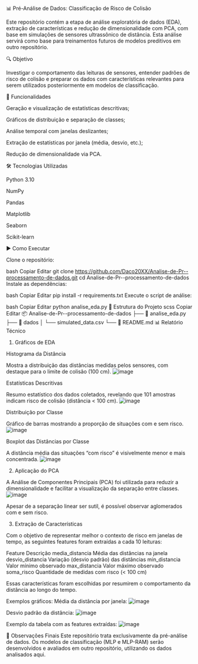📊 Pré-Análise de Dados: Classificação de Risco de Colisão

Este repositório contém a etapa de análise exploratória de dados (EDA), extração de características e redução de dimensionalidade com PCA, com base em simulações de sensores ultrassônico de distância. Esta análise servirá como base para treinamentos futuros de modelos preditivos em outro repositório.

🔍 Objetivo

Investigar o comportamento das leituras de sensores, entender padrões de risco de colisão e preparar os dados com características relevantes para serem utilizados posteriormente em modelos de classificação.

📌 Funcionalidades

Geração e visualização de estatísticas descritivas;

Gráficos de distribuição e separação de classes;

Análise temporal com janelas deslizantes;

Extração de estatísticas por janela (média, desvio, etc.);

Redução de dimensionalidade via PCA.

🛠 Tecnologias Utilizadas

Python 3.10

NumPy

Pandas

Matplotlib

Seaborn

Scikit-learn

▶️ Como Executar

Clone o repositório:

bash
Copiar
Editar
git clone https://github.com/Daco20XX/Analise-de-Pr--processamento-de-dados.git
cd Analise-de-Pr--processamento-de-dados
Instale as dependências:

bash
Copiar
Editar
pip install -r requirements.txt
Execute o script de análise:

bash
Copiar
Editar
python analise_eda.py
📁 Estrutura do Projeto
scss
Copiar
Editar
📦 Analise-de-Pr--processamento-de-dados
├── 📜 analise_eda.py
├── 📁 dados
│   └── simulated_data.csv
└── 📄 README.md
📊 Relatório Técnico

1. Gráficos de EDA
   
Histograma da Distância

Mostra a distribuição das distâncias medidas pelos sensores, com destaque para o limite de colisão (100 cm).
![image](https://github.com/user-attachments/assets/1c584ca0-46aa-4f41-8dc1-3a5a2e1b7554)


Estatísticas Descritivas

Resumo estatístico dos dados coletados, revelando que 101 amostras indicam risco de colisão (distância < 100 cm).
![image](https://github.com/user-attachments/assets/791d4408-2184-4604-a7c6-d2bd4b67a54b)


Distribuição por Classe

Gráfico de barras mostrando a proporção de situações com e sem risco.
![image](https://github.com/user-attachments/assets/a7ea7582-87a1-4cb6-a233-93039555fb7c)


Boxplot das Distâncias por Classe

A distância média das situações “com risco” é visivelmente menor e mais concentrada.
![image](https://github.com/user-attachments/assets/cbe304ec-4c49-48dd-bc67-5442e355c5d1)


2. Aplicação do PCA
   
A Análise de Componentes Principais (PCA) foi utilizada para reduzir a dimensionalidade e facilitar a visualização da separação entre classes.
![image](https://github.com/user-attachments/assets/becf6d61-3b91-4869-b766-f76734b1e6d7)


Apesar de a separação linear ser sutil, é possível observar aglomerados com e sem risco.

3. Extração de Características
   
Com o objetivo de representar melhor o contexto de risco em janelas de tempo, as seguintes features foram extraídas a cada 10 leituras:

Feature	Descrição
media_distancia	Média das distâncias na janela
desvio_distancia	Variação (desvio padrão) das distâncias
min_distancia	Valor mínimo observado
max_distancia	Valor máximo observado
soma_risco	Quantidade de medidas com risco (< 100 cm)

Essas características foram escolhidas por resumirem o comportamento da distância ao longo do tempo.

Exemplos gráficos:
Média da distância por janela:
![image](https://github.com/user-attachments/assets/b9cebad6-9cf4-41db-8990-2ee7f8f342fb)


Desvio padrão da distância:
![image](https://github.com/user-attachments/assets/d959e712-172c-498f-ab6c-33b07bf0fdf4)


Exemplo da tabela com as features extraídas:
![image](https://github.com/user-attachments/assets/9b2e04fe-b698-4a33-be91-8e26e0ac6d7d)


📎 Observações Finais
Este repositório trata exclusivamente da pré-análise de dados. Os modelos de classificação (MLP e MLP-RAM) serão desenvolvidos e avaliados em outro repositório, utilizando os dados analisados aqui.
